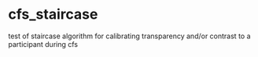 # cfs_staircase
test of staircase algorithm for calibrating transparency and/or contrast to a participant during cfs
